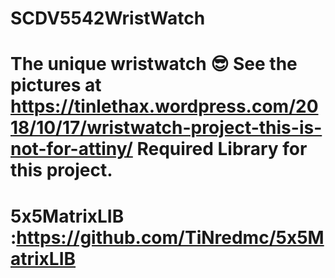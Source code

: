 # SCDV5542WristWatch
The unique wristwatch 😎
See the pictures at https://tinlethax.wordpress.com/2018/10/17/wristwatch-project-this-is-not-for-attiny/
Required Library for this project. 
=
# 5x5MatrixLIB :https://github.com/TiNredmc/5x5MatrixLIB 
